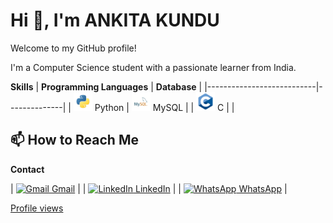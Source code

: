   # Hi 👋, I'm ANKITA KUNDU

Welcome to my GitHub profile! 

I'm a  Computer Science student with a passionate learner from India. 


  **Skills** 
| **Programming Languages** | **Database** |
|---------------------------|--------------|
| <img src="https://raw.githubusercontent.com/github/explore/main/topics/python/python.png" alt="Python" width="30" height="30"/> Python | <img src="https://raw.githubusercontent.com/github/explore/main/topics/mysql/mysql.png" alt="MySQL" width="30" height="30"/> MySQL |
| <img src="https://raw.githubusercontent.com/github/explore/main/topics/c/c.png" alt="C" width="30" height="30"/> C | |


## 📫 How to Reach Me

  **Contact**

| [<img src="https://upload.wikimedia.org/wikipedia/commons/4/4e/Gmail_Icon.png" alt="Gmail" width="30" height="30"/> Gmail](mailto:ankitakundu5002@gmail.com) |
| [<img src="https://raw.githubusercontent.com/github/explore/main/topics/linkedin/linkedin.png" alt="LinkedIn" width="30" height="30"/> LinkedIn](https://www.linkedin.com/in/ankita-kundu-542172314) |
| [<img src="https://upload.wikimedia.org/wikipedia/commons/6/6b/WhatsApp.svg" alt="WhatsApp" width="30" height="30"/> WhatsApp](https://wa.me/9987518345) |

[Profile views](https://img.shields.io/badge/dynamic/json?color=success&label=Profile%20views&query=value&url=https://api.countapi.xyz/hit/ankitakundu5/profile-views)

<!---
ankitakundu5/ankitakundu5 is a ✨ special ✨ repository because its `README.md` (this file) appears on your GitHub profile.
You can click the Preview link to take a look at your changes.
--->
